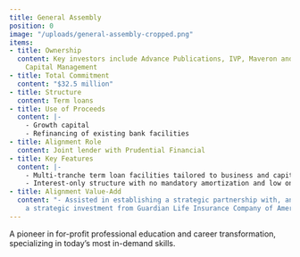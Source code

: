 ```yaml
---
title: General Assembly
position: 0
image: "/uploads/general-assembly-cropped.png"
items:
- title: Ownership
  content: Key investors include Advance Publications, IVP, Maveron and Wellington
    Capital Management
- title: Total Commitment
  content: "$32.5 million"
- title: Structure
  content: Term loans
- title: Use of Proceeds
  content: |-
    - Growth capital
    - Refinancing of existing bank facilities
- title: Alignment Role
  content: Joint lender with Prudential Financial
- title: Key Features
  content: |-
    - Multi-tranche term loan facilities tailored to business and capital structure milestones
    - Interest-only structure with no mandatory amortization and low ongoing cash interest costs
- title: Alignment Value-Add
  content: "- Assisted in establishing a strategic partnership with, and attracting
    a strategic investment from Guardian Life Insurance Company of America"
---
```


A pioneer in for-profit professional education and career transformation, specializing in today’s most in-demand skills.